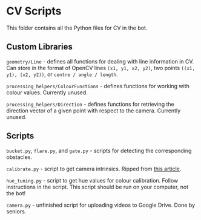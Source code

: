 # CV Scripts

This folder contains all the Python files for CV in the bot.

## Custom Libraries
`geometry/Line` - defines all functions for dealing with line information in CV. Can store in the format of OpenCV lines `(x1, y1, x2, y2)`, two points `((x1, y1), (x2, y2))`, or `centre / angle / length`.

`processing_helpers/ColourFunctions` - defines functions for working with colour values. Currently unused.

`processing_helpers/Direction` - defines functions for retrieving the direction vector of a given point with respect to the camera. Currently unused.

## Scripts

`bucket.py`, `flare.py`, and `gate.py` - scripts for detecting the corresponding obstacles.

`calibrate.py` - script to get camera intrinsics. Ripped from [this article](https://medium.com/@kennethjiang/calibrate-fisheye-lens-using-opencv-333b05afa0b0).

`hue_tuning.py` - script to get hue values for colour calibration. Follow instructions in the script. This script should be run on your computer, not the bot!

`camera.py` - unfinished script for uploading videos to Google Drive. Done by seniors.
